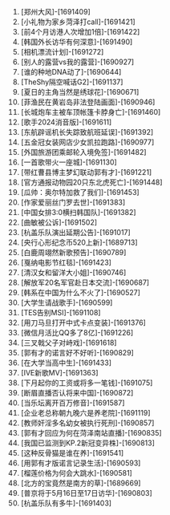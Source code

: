
1. [郑州大风]-[1691409]
1. [小礼物为家乡菏泽打call]-[1691421]
1. [前4个月访港人次增加1倍]-[1691422]
1. [韩国外长访华有何深意]-[1691490]
1. [相机漂流计划]-[1691272]
1. [别人的露营vs我的露营]-[1690927]
1. [谁的种地DNA动了]-[1690644]
1. [TheShy隔空喊话G2]-[1691137]
1. [夏日的主角当然是绣球花]-[1690671]
1. [菲渔民在黄岩岛非法登陆画面]-[1690946]
1. [长城炮车主被车顶帐篷卡脖身亡]-[1691460]
1. [歌手2024消音版]-[1691611]
1. [东航辟谣机长失踪致航班延误]-[1691392]
1. [五金冠女装网店少女凯拉跑路]-[1690977]
1. [外国旅游团乘邮轮入境免签]-[1691482]
1. [一首歌带火一座城]-[1691130]
1. [带红曹县博主梦幻联动郭有才]-[1691221]
1. [官方通报动物园20只东北虎死亡]-[1691448]
1. [瓜帅：奥尔特加救了我们]-[1691453]
1. [作家爱丽丝门罗去世]-[1691383]
1. [中国女排3:0横扫韩国队]-[1691382]
1. [曲敏被公诉]-[1691502]
1. [杭盖乐队演出延期公告]-[1691017]
1. [央行心形纪念币520上新]-[1689713]
1. [白鹿周翊然新歌预告]-[1690789]
1. [戛纳电影节红毯]-[1691423]
1. [清汉女和留洋大小姐]-[1690746]
1. [解放军20名军官赴日本交流]-[1690687]
1. [韩系在中国为什么不火了]-[1690527]
1. [大学生请战歌手]-[1690599]
1. [TES告别MSI]-[1691108]
1. [用刀马旦打开中式卡点变装]-[1691376]
1. [微信月活比QQ多了8亿]-[1691226]
1. [三叉戟父子对峙戏]-[1691618]
1. [郭有才的诺言好不好听]-[1690829]
1. [在大学当高中生]-[1691433]
1. [IVE新歌MV]-[1691363]
1. [下月起你的工资或将多一笔钱]-[1691075]
1. [断眉直播否认将来中国]-[1690872]
1. [当乐坛离开百万修音]-[1691587]
1. [企业老总称朝九晚六是养老院]-[1691119]
1. [教师奸淫多名幼女被执行死刑]-[1690857]
1. [郭有才回应为何在菏泽南站直播]-[1690835]
1. [我国已监测到KP.2新冠变异株]-[1690813]
1. [这种反骨猫是谁在养]-[1691541]
1. [用郭有才版诺言记录生活]-[1690593]
1. [榴莲价格为何会大跳水]-[1690581]
1. [北方的宝竟然是南方的草]-[1689669]
1. [普京将于5月16日至17日访华]-[1690803]
1. [杭盖乐队有多牛]-[1691403]